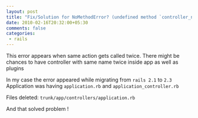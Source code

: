 ```yaml
---
layout: post
title: "Fix/Solution for NoMethodError? (undefined method `controller_name' for nil:NilClass)"
date: 2010-02-16T20:32:00+05:30
comments: false
categories:
 - rails
---
```


This error appears when same action gets called twice. There might be chances to have controller with same name twice inside app as well as plugins

In my case the error appeared while migrating from `rails 2.1` to `2.3`
Application was having `application.rb` and `application_controller.rb`

Files deleted:
`trunk/app/controllers/application.rb`

And that solved problem !
